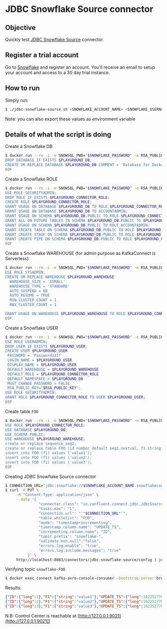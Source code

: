 # JDBC Snowflake Source connector


## Objective

Quickly test [JDBC Snowflake Source](https://docs.confluent.io/current/connect/kafka-connect-jdbc/source-connector/index.html#kconnect-long-jdbc-source-connector) connector.

## Register a trial account

Go to [Snowflake](https://www.snowflake.com) and register an account. You'll receive an email to setup your account and access to a 30 day trial instance.

## How to run

Simply run:

```bash
$ ./jdbc-snowflake-source.sh <SNOWFLAKE_ACCOUNT_NAME> <SNOWFLAKE_USERNAME> <SNOWFLAKE_PASSWORD>
```

Note: you can also export these values as environment variable

## Details of what the script is doing

Create a Snowflake DB

```bash
$ docker run --rm -i -e SNOWSQL_PWD="$SNOWFLAKE_PASSWORD" -e RSA_PUBLIC_KEY="$RSA_PUBLIC_KEY" snowsql:latest --username $SNOWFLAKE_USERNAME -a $SNOWFLAKE_ACCOUNT_NAME << EOF
DROP DATABASE IF EXISTS $PLAYGROUND_DB;
CREATE OR REPLACE DATABASE $PLAYGROUND_DB COMMENT = 'Database for Docker Playground';
EOF
```

Create a Snowflake ROLE

```bash
$ docker run --rm -i -e SNOWSQL_PWD="$SNOWFLAKE_PASSWORD" -e RSA_PUBLIC_KEY="$RSA_PUBLIC_KEY" snowsql:latest --username $SNOWFLAKE_USERNAME -a $SNOWFLAKE_ACCOUNT_NAME << EOF
USE ROLE SECURITYADMIN;
DROP ROLE IF EXISTS $PLAYGROUND_CONNECTOR_ROLE;
CREATE ROLE $PLAYGROUND_CONNECTOR_ROLE;
GRANT USAGE ON DATABASE $PLAYGROUND_DB TO ROLE $PLAYGROUND_CONNECTOR_ROLE;
GRANT USAGE ON DATABASE $PLAYGROUND_DB TO ACCOUNTADMIN;
GRANT USAGE ON SCHEMA $PLAYGROUND_DB.PUBLIC TO ROLE $PLAYGROUND_CONNECTOR_ROLE;
GRANT ALL ON FUTURE TABLES IN SCHEMA $PLAYGROUND_DB.PUBLIC TO $PLAYGROUND_CONNECTOR_ROLE;
GRANT USAGE ON SCHEMA $PLAYGROUND_DB.PUBLIC TO ROLE ACCOUNTADMIN;
GRANT CREATE TABLE ON SCHEMA $PLAYGROUND_DB.PUBLIC TO ROLE $PLAYGROUND_CONNECTOR_ROLE;
GRANT CREATE STAGE ON SCHEMA $PLAYGROUND_DB.PUBLIC TO ROLE $PLAYGROUND_CONNECTOR_ROLE;
GRANT CREATE PIPE ON SCHEMA $PLAYGROUND_DB.PUBLIC TO ROLE $PLAYGROUND_CONNECTOR_ROLE;
EOF
```

Create a Snowflake WAREHOUSE (for admin purpose as KafkaConnect is Serverless)

```bash
$ docker run --rm -i -e SNOWSQL_PWD="$SNOWFLAKE_PASSWORD" -e RSA_PUBLIC_KEY="$RSA_PUBLIC_KEY" snowsql:latest --username $SNOWFLAKE_USERNAME -a $SNOWFLAKE_ACCOUNT_NAME << EOF
USE ROLE SYSADMIN;
CREATE OR REPLACE WAREHOUSE $PLAYGROUND_WAREHOUSE
  WAREHOUSE_SIZE = 'XSMALL'
  WAREHOUSE_TYPE = 'STANDARD'
  AUTO_SUSPEND = 60
  AUTO_RESUME = TRUE
  MIN_CLUSTER_COUNT = 1
  MAX_CLUSTER_COUNT = 1

GRANT USAGE ON WAREHOUSE $PLAYGROUND_WAREHOUSE TO ROLE $PLAYGROUND_CONNECTOR_ROLE;
EOF
```

Create a Snowflake USER

```bash
$ docker run --rm -i -e SNOWSQL_PWD="$SNOWFLAKE_PASSWORD" -e RSA_PUBLIC_KEY="$RSA_PUBLIC_KEY" snowsql:latest --username $SNOWFLAKE_USERNAME -a $SNOWFLAKE_ACCOUNT_NAME << EOF
USE ROLE USERADMIN;
DROP USER IF EXISTS $PLAYGROUND_USER;
CREATE USER $PLAYGROUND_USER
 PASSWORD = 'Password123!'
 LOGIN_NAME = $PLAYGROUND_USER
 DISPLAY_NAME = $PLAYGROUND_USER
 DEFAULT_WAREHOUSE = $PLAYGROUND_WAREHOUSE
 DEFAULT_ROLE = $PLAYGROUND_CONNECTOR_ROLE
 DEFAULT_NAMESPACE = $PLAYGROUND_DB
 MUST_CHANGE_PASSWORD = FALSE
 RSA_PUBLIC_KEY="$RSA_PUBLIC_KEY";
USE ROLE SECURITYADMIN;
GRANT ROLE $PLAYGROUND_CONNECTOR_ROLE TO USER $PLAYGROUND_USER;
EOF
```

Create table `FOO`

```bash
$ docker run --rm -i -e SNOWSQL_PWD="$SNOWFLAKE_PASSWORD" -e RSA_PUBLIC_KEY="$RSA_PUBLIC_KEY" kurron/snowsql --username $SNOWFLAKE_USERNAME -a $SNOWFLAKE_ACCOUNT_NAME << EOF
USE ROLE $PLAYGROUND_CONNECTOR_ROLE;
USE DATABASE $PLAYGROUND_DB;
USE SCHEMA PUBLIC;
USE WAREHOUSE $PLAYGROUND_WAREHOUSE;
create or replace sequence seq1;
create or replace table FOO (id number default seq1.nextval, f1 string, update_ts timestamp default current_timestamp());
insert into FOO (f1) values ('value1');
insert into FOO (f1) values ('value2');
insert into FOO (f1) values ('value3');
EOF
```

Creating JDBC Snowflake Source connector

```bash
$ CONNECTION_URL="jdbc:snowflake://$SNOWFLAKE_ACCOUNT_NAME.snowflakecomputing.com/?warehouse=$PLAYGROUND_WAREHOUSE&db=$PLAYGROUND_DB&role=$PLAYGROUND_CONNECTOR_ROLE&schema=PUBLIC&user=$PLAYGROUND_USER&private_key_file=/tmp/snowflake_key.p8&private_key_file_pwd=confluent&tracing=ALL"
$ curl -X PUT \
     -H "Content-Type: application/json" \
     --data '{
               "connector.class": "io.confluent.connect.jdbc.JdbcSourceConnector",
               "tasks.max": "1",
               "connection.url": "'"$CONNECTION_URL"'",
               "table.whitelist": "FOO",
               "mode": "timestamp+incrementing",
               "timestamp.column.name": "UPDATE_TS",
               "incrementing.column.name": "ID",
               "topic.prefix": "snowflake-",
               "validate.non.null":"false",
               "errors.log.enable": "true",
               "errors.log.include.messages": "true"
          }' \
     http://localhost:8083/connectors/jdbc-snowflake-source/config | jq .
```

Verifying topic `snowflake-FOO`

```bash
$ docker exec connect kafka-avro-console-consumer -bootstrap-server broker:9092 --property schema.registry.url=http://schema-registry:8081 --topic snowflake-FOO --from-beginning --max-messages 3
```


Results:

```json
{"ID":{"long":1},"F1":{"string":"value1"},"UPDATE_TS":{"long":1622527702201}}
{"ID":{"long":2},"F1":{"string":"value2"},"UPDATE_TS":{"long":1622527703388}}
{"ID":{"long":3},"F1":{"string":"value3"},"UPDATE_TS":{"long":1622527704663}}
```

N.B: Control Center is reachable at [http://127.0.0.1:9021](http://127.0.0.1:9021])
